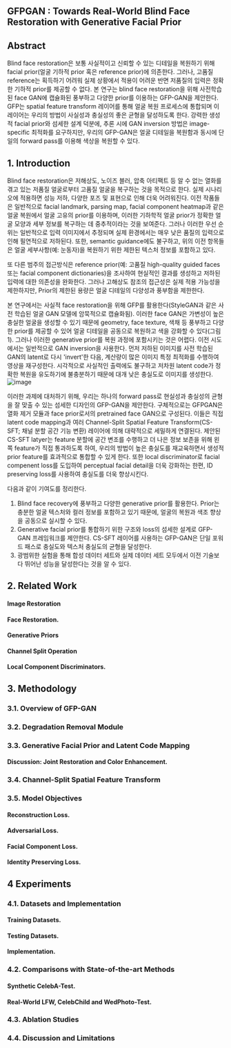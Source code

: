 ## GFPGAN : Towards Real-World Blind Face Restoration with Generative Facial Prior

## Abstract
Blind face restoration은 보통 사실적이고 신뢰할 수 있는 디테일을 복원하기 위해 facial prior(얼굴 기하적 prior 혹은 reference prior)에 의존한다. 그러나, 고품질 reference는 획득하기 어려워 실제 상황에서 적용이 어려운 반면 저품질의 입력은 정확한 기하적 prior를 제공할 수 없다. 본 연구는 blind face restoration을 위해 사전학습된 face GAN에 캡슐화된 풍부하고 다양한 prior를 이용하는 GFP-GAN을 제안한다. GFP는 spatial feature transform 레이어를 통해 얼굴 복원 프로세스에 통합되며 이 레이어는 우리의 방법이 사실성과 충실성의 좋은 균형을 달성하도록 한다. 강력한 생성적 facial prior와 섬세한 설계 덕분에, 추론 시에 GAN inversion 방법은 image-specific 최적화를 요구하지만, 우리의 GFP-GAN은 얼굴 디테일을 복원함과 동시에 단일의 forward pass를 이용해 색상을 복원할 수 있다.

## 1. Introduction
Blind face restoration은 저해상도, 노이즈 블러, 압축 아티팩트 등 알 수 없는 열화를 겪고 있는 저품질 얼굴로부터 고품질 얼굴을 복구하는 것을 목적으로 한다. 실제 시나리오에 적용하면 성능 저하, 다양한 포즈 및 표현으로 인해 더욱 어려워진다. 이전 작품들은 일반적으로 facial landmark, parsing map, facial component heatmap과 같은 얼굴 복원에서 얼굴 고유의 prior를 이용하며, 이러한 기하학적 얼굴 prior가 정확한 얼굴 모양과 세부 정보를 복구하는 데 중추적이라는 것을 보여준다. 그러나 이러한 우선 순위는 일반적으로 입력 이미지에서 추정되며 실제 환경에서는 매우 낮은 품질의 입력으로 인해 필연적으로 저하된다. 또한, semantic guidance에도 불구하고, 위의 이전 항목들은 얼굴 세부사항(예: 눈동자)을 복원하기 위한 제한된 텍스처 정보를 포함하고 있다.  

또 다른 범주의 접근방식은 reference prior(예: 고품질 high-quality guided faces 또는 facial component dictionaries)을 조사하여 현실적인 결과를 생성하고 저하된 입력에 대한 의존성을 완화한다. 그러나 고해상도 참조의 접근성은 실제 적용 가능성을 제한하지만, Prior의 제한된 용량은 얼굴 디테일의 다양성과 풍부함을 제한한다.  

본 연구에서는 사실적 face restoration을 위해 GFP를 활용한다(StyleGAN과 같은 사전 학습된 얼굴 GAN 모델에 암묵적으로 캡슐화됨). 이러한 face GAN은 가변성이 높은 충실한 얼굴을 생성할 수 있기 때문에 geometry, face texture, 색채 등 풍부하고 다양한 prior를 제공할 수 있어 얼굴 디테일을 공동으로 복원하고 색을 강화할 수 있다(그림 1). 그러나 이러한 generative prior를 복원 과정에 포함시키는 것은 어렵다. 이전 시도에서는 일반적으로 GAN inversion을 사용한다. 먼저 저하된 이미지를 사전 학습된 GAN의 latent로 다시 'invert'한 다음, 계산량이 많은 이미지 특정 최적화를 수행하여 영상을 재구성한다. 시각적으로 사실적인 출력에도 불구하고 저차원 latent code가 정확한 복원을 유도하기에 불충분하기 때문에 대개 낮은 충실도로 이미지를 생성한다. 
![image](https://user-images.githubusercontent.com/40943064/161587243-a6151a07-7134-4c5b-8e91-93eb256b4004.png)  


이러한 과제에 대처하기 위해, 우리는 하나의 forward pass로 현실성과 충실성의 균형을 잘 맞출 수 있는 섬세한 디자인의 GFP-GAN을 제안한다. 구체적으로는 GFPGAN은 열화 제거 모듈과 face prior로서의 pretrained face GAN으로 구성된다. 이들은 직접 latent code mapping과 여러 Channel-Split Spatial Feature Transform(CS-SFT; 채널 분할 공간 기능 변환) 레이어에 의해 대략적으로 세밀하게 연결된다. 제안된 CS-SFT latyer는 feature 분할에 공간 변조를 수행하고 더 나은 정보 보존을 위해 왼쪽 feature가 직접 통과하도록 하여, 우리의 방법이 높은 충실도를 재교육하면서 생성적 prior feature를 효과적으로 통합할 수 있게 한다. 또한 local discriminator로 facial compenent loss를 도입하여 perceptual facial detail을 더욱 강화하는 한편, ID preserving loss를 사용하여 충실도를 더욱 향상시킨다.  

다음과 같이 기여도를 정리한다.  
1. Blind face recovery에 풍부하고 다양한 generative prior를 활용한다. Prior는 충분한 얼굴 텍스처와 컬러 정보를 포함하고 있기 때문에, 얼굴의 복원과 색조 향상을 공동으로 실시할 수 있다.  
2. Generative facial prior를 통합하기 위한 구조와 loss의 섬세한 설계로 GFP-GAN 프레임워크를 제안한다. CS-SFT 레이어를 사용하는 GFP-GAN은 단일 포워드 패스로 충실도와 텍스처 충실도의 균형을 달성한다.  
3. 광범위한 실험을 통해 합성 데이터 세트와 실제 데이터 세트 모두에서 이전 기술보다 뛰어난 성능을 달성한다는 것을 알 수 있다.

## 2. Related Work
#### Image Restoration
#### Face Restoration.
#### Generative Priors
#### Channel Split Operation
#### Local Component Discriminators.

## 3. Methodology
### 3.1. Overview of GFP-GAN
### 3.2. Degradation Removal Module
### 3.3. Generative Facial Prior and Latent Code Mapping
#### Discussion: Joint Restoration and Color Enhancement.
### 3.4. Channel-Split Spatial Feature Transform
### 3.5. Model Objectives
#### Reconstruction Loss.
#### Adversarial Loss.
#### Facial Component Loss.
#### Identity Preserving Loss.

## 4 Experiments
### 4.1. Datasets and Implementation
#### Training Datasets.
#### Testing Datasets.
#### Implementation.

### 4.2. Comparisons with State-of-the-art Methods
#### Synthetic CelebA-Test.
#### Real-World LFW, CelebChild and WedPhoto-Test.

### 4.3. Ablation Studies
### 4.4. Discussion and Limitations
